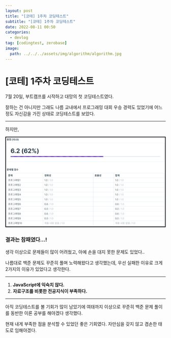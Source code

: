 ```yaml
---
layout: post
title: "[코테] 1주차 코딩테스트"
subtitle: "[코테] 1주차 코딩테스트"
date: 2022-08-11 00:50
categories:
  - devlog
tag: [codingtest, zerobase]
image:
  path: ../../../assets/img/algorithm/algorithm.jpg
---
```


# [코테] 1주차 코딩테스트

7월 20일, 부트캠프를 시작하고 대망의 첫 코딩테스트였다.

잘하는 건 아니지만 그래도 나름 교내에서 프로그래밍 대회 우승 경력도 있었기에 어느정도 자신감을 가진 상태로 코딩테스트를 보았다.

---

하지만, 

![first-coding-test.png](../../assets/img/develop/2022-08-11-dev-first-coding-test/first-coding-test.png)

### **결과는 참패였다…!**

생각 이상으로 문제들이 많이 어려웠고, 아예 손을 대지 못한 문제도 있었다..

나름대로 백준 문제도 꾸준히 풀며 노력해왔다고 생각했는데, 우선 실패한 이유로 크게 2가지의 이유가 있었다고 생각한다.

---

1. **JavaScript에 익숙치 않다.**
2. **자료구조를 비롯한 전공지식이 부족하다.**

---

아직 코딩테스트를 볼 기회가 많이 남았기에 여태까지 이상으로 꾸준히 백준 문제 풀이를 동반한 이론 공부를 해야겠다 생각했다.

현재 내게 부족한 점을 분석할 수 있었던 좋은 기회였다. 자만심을 갖지 않고 겸손한 태도로 임해야겠다.